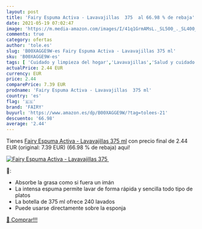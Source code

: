 ```yaml
---
layout: post
title: 'Fairy Espuma Activa - Lavavajillas  375  al 66.98 % de rebaja'
date: 2021-05-19 07:02:47
image: 'https://m.media-amazon.com/images/I/41q1GrmAMsL._SL500_._SL400_.jpg'
comments: true
category: ofertas
author: 'tole.es'
slug: 'B00XAGGE9W-es Fairy Espuma Activa - Lavavajillas 375 ml'
sku: 'B00XAGGE9W-es'
tags: [ 'Cuidado y limpieza del hogar','Lavavajillas','Salud y cuidado personal','fairy', ]
actualPrice: 2.44 EUR
currency: EUR
price: 2.44
comparePrice: 7.39 EUR
prodname: 'Fairy Espuma Activa - Lavavajillas  375 ml'
country: 'es'
flag: '🇪🇸'
brand: 'FAIRY'
buyurl: 'https://www.amazon.es/dp/B00XAGGE9W/?tag=tolees-21'
descuento: '66.98'
average: '2.44'
---
```


Tienes [Fairy Espuma Activa - Lavavajillas  375 ml](https://www.amazon.es/dp/B00XAGGE9W/?tag=tolees-21) con precio final de  2.44 EUR (original: 7.39 EUR) (66.98 %  de rebaja) aqui!

[![Fairy Espuma Activa - Lavavajillas  375 ](https://m.media-amazon.com/images/I/41q1GrmAMsL._SL500_._SL400_.jpg)](https://www.amazon.es/dp/B00XAGGE9W/?tag=tolees-21)

🔎:

- Absorbe la grasa como si fuera un imán
- La intensa espuma permite lavar de forma rápida y sencilla todo tipo de platos
- La botella de 375 ml ofrece 240 lavados
- Puede usarse directamente sobre la esponja

[🛒 Comprar!!!](https://www.amazon.es/dp/B00XAGGE9W/?tag=tolees-21)
